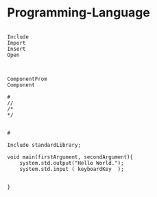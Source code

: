 # Programming-Language

<pre>
<code>
Include
Import
Insert
Open



ComponentFrom
Component

#
//
/*
*/


# 

Include standardLibrary;

void main(firstArgument, secondArgument){
    system.std.output("Hello World.");
    system.std.input ( keyboardKey  );


}
</code>
</pre>

